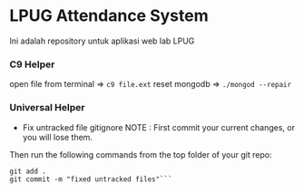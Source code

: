 # LPUG Attendance System
Ini adalah repository untuk aplikasi web lab LPUG

### C9 Helper
open file from terminal => ```c9 file.ext```
reset mongodb => ```./mongod --repair```

### Universal Helper
- Fix untracked file gitignore
NOTE : First commit your current changes, or you will lose them.

Then run the following commands from the top folder of your git repo:

```git rm -r --cached .
git add .
git commit -m "fixed untracked files"```